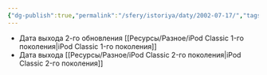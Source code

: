 ```yaml
---
{"dg-publish":true,"permalink":"/sfery/istoriya/daty/2002-07-17/","tags":["История"]}
---
```


- Дата выхода 2-го обновления [[Ресурсы/Разное/iPod Classic 1-го поколения\|iPod Classic 1-го поколения]]
- Дата выхода [[Ресурсы/Разное/iPod Classic 2-го поколения\|iPod Classic 2-го поколения]] 